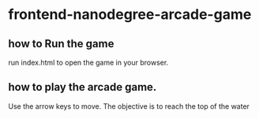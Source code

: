 frontend-nanodegree-arcade-game
===============================

## how to Run the game 
run index.html to open the game in your browser.
## how to play the arcade game.
Use the arrow keys to move.
The objective is to reach the top of the water
